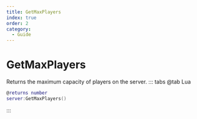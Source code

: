 ```yaml
---
title: GetMaxPlayers
index: true
order: 2
category:
  - Guide
---
```


# GetMaxPlayers
Returns the maximum capacity of players on the server.
::: tabs
@tab Lua
```lua
@returns number
server:GetMaxPlayers()
```

:::